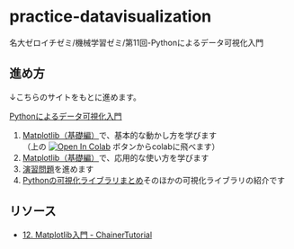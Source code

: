 # practice-datavisualization
名大ゼロイチゼミ/機械学習ゼミ/第11回-Pythonによるデータ可視化入門

## 進め方
↓こちらのサイトをもとに進めます。

[Pythonによるデータ可視化入門](https://kentakom1213.github.io/practice-datavisualization/intro.html)

1. [Matplotlib（基礎編）](https://kentakom1213.github.io/practice-datavisualization/matplotlib_basic.html)で、基本的な動かし方を学びます   
   （上の [![Open In Colab](https://colab.research.google.com/assets/colab-badge.svg)]() ボタンからcolabに飛べます）
2. [Matplotlib（基礎編）](https://kentakom1213.github.io/practice-datavisualization/matplotlib_advanced.html)で、応用的な使い方を学びます
3. [演習問題](https://kentakom1213.github.io/practice-datavisualization/matplotlib_practice.html)を進めます
4. [Pythonの可視化ライブラリまとめ](https://kentakom1213.github.io/practice-datavisualization/visualizers.html)そのほかの可視化ライブラリの紹介です

## リソース
- [12. Matplotlib入門 - ChainerTutorial](https://tutorials.chainer.org/ja/12_Introduction_to_Matplotlib.html)
